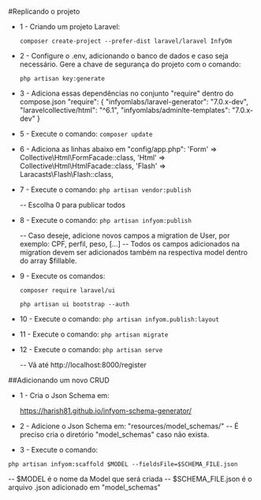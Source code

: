 #Replicando o projeto
- 1 - Criando um projeto Laravel:

	`composer create-project --prefer-dist laravel/laravel InfyOm`

- 2 - Configure o .env, adicionando o banco de dados e caso seja necessário. Gere a chave de segurança do projeto com o comando:

	`php artisan key:generate`

- 3 - Adiciona essas dependências no conjunto "require" dentro do compose.json
		"require": {
			"infyomlabs/laravel-generator": "7.0.x-dev",
			"laravelcollective/html": "^6.1",
			"infyomlabs/adminlte-templates": "7.0.x-dev"
		}

- 5 - Execute o comando: `composer update`

- 6 - Adiciona as linhas abaixo em "config/app.php":
		'Form'      => Collective\Html\FormFacade::class,
		'Html'      => Collective\Html\HtmlFacade::class,
		'Flash'     => Laracasts\Flash\Flash::class,

- 7 - Execute o comando: `php artisan vendor:publish`

	-- Escolha 0 para publicar todos

- 8 - Execute o comando: `php artisan infyom:publish`

	--  Caso deseje, adicione novos campos a migration de User, por exemplo:  CPF, perfil, peso, [...]
	-- Todos os campos adicionados na migration devem ser adicionados também na respectiva model dentro do array $fillable.

- 9 - Execute os comandos:

	`composer require laravel/ui`
	
	`php artisan ui bootstrap --auth`

- 10 - Execute o comando: `php artisan infyom.publish:layout`

- 11 - Execute o comando: `php artisan migrate`

- 12 - Execute o comando: `php artisan serve`

	-- Vá até http://localhost:8000/register

##Adicionando um novo CRUD

- 1 - Cria o Json Schema em: 

	https://harish81.github.io/infyom-schema-generator/
	
- 2 - Adicione o Json Schema em: "resources/model_schemas/"
	-- É preciso cria o diretório "model_schemas" caso não exista.
- 3 - Execute o comando: 

`php artisan infyom:scaffold $MODEL --fieldsFile=$SCHEMA_FILE.json`

-- $MODEL é o nome da Model que será criada
-- $SCHEMA_FILE.json é o arquivo .json adicionado em "model_schemas"
